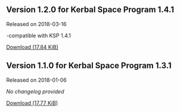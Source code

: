 ## Version 1.2.0 for Kerbal Space Program 1.4.1

Released on 2018-03-16

-compatible with KSP 1.4.1

[ Download (17.84 KiB)](https://spacedock.info/mod/1636/KerbalKlinic/download/1.2.0)

## Version 1.1.0 for Kerbal Space Program 1.3.1

Released on 2018-01-06

*No changelog provided*

[ Download (17.77 KiB)](https://spacedock.info/mod/1636/KerbalKlinic/download/1.1.0)